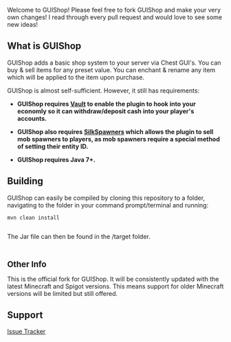 <p>Welcome to GUIShop! Please feel free to fork GUIShop and make your very own changes! I read through every pull request and would love to see some new ideas!&nbsp;</p>
<h2><a id="user-content-why-you-should-use-it" class="anchor" href="https://github.com/drtshock/Essentials#why-you-should-use-it" aria-hidden="true"></a>What is GUIShop</h2>
<p>GUIShop adds a basic shop system to your server via Chest GUI's. You can buy &amp; sell items for any preset value. You can enchant &amp; rename any item which will be applied to the item upon purchase.</p>
<p>GUIShop is almost self-sufficient. However, it still has requirements:</p>
<ul>
<li>
<p><strong>GUIShop requires&nbsp;<a href="http://dev.bukkit.org/bukkit-plugins/vault/">Vault</a>&nbsp;to enable the plugin to hook into your economly so it can withdraw/deposit cash into your player's accounts.&nbsp;</strong></p>
</li>
<li>
<p><strong>GUIShop also requires&nbsp;<a title="SilkSpawners" href="https://dev.bukkit.org/projects/silkspawners">SilkSpawners</a>&nbsp;which allows the plugin to sell mob spawners to players, as mob spawners require a special method of setting their entity ID.&nbsp;</strong></p>
</li>
<li>
<p><strong>GUIShop requires Java 7+.</strong></p>
</li>
</ul>
<h2><a id="user-content-building" class="anchor" href="https://github.com/drtshock/Essentials#building" aria-hidden="true"></a>Building</h2>
<p>GUIShop can easily be compiled by cloning this repository to a folder, navigating to the folder in your command prompt/terminal and running:</p>
<pre><code>mvn clean install
</code><code>
</code></pre>
<p>The Jar file can then be found in the /target folder.</p>
<p>&nbsp;</p>
<p><span style="font-size: 14pt;"><strong>Other Info</strong></span></p>
<p>This is the official fork for GUIShop. It will be consistently updated with the latest Minecraft and Spigot versions. This means support for older Minecraft versions will be limited but still offered.</p>
<h2><a id="user-content-support" class="anchor" href="https://github.com/drtshock/Essentials#support" aria-hidden="true"></a>Support</h2>
<p><a href="https://github.com/pablo67340/GUIShop/issues">Issue Tracker</a></p>